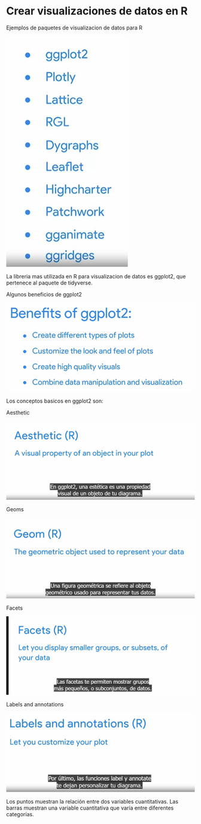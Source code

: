 # Crear visualizaciones de datos en R

Ejemplos de paquetes de visualizacion de datos para R

![Alt text](image-3.png)

La libreria mas utilizada en R para visualizacion de datos es ggplot2, que pertenece al paquete de tidyverse.

Algunos beneficios de ggplot2

![Alt text](image-2.png)

Los conceptos basicos en ggplot2 son:

Aesthetic

![Alt text](image.png)

Geoms

![Alt text](image-1.png)

Facets

![Alt text](image-4.png)

Labels and annotations

![Alt text](image-5.png)

Los puntos muestran la relación entre dos variables cuantitativas. Las barras muestran una variable cuantitativa que varía
entre diferentes categorías.
